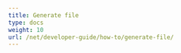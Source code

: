 ```yaml
---
title: Generate file
type: docs
weight: 10
url: /net/developer-guide/how-to/generate-file/
---
```



